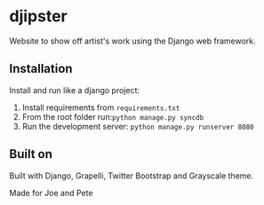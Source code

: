 djipster
========

Website to show off artist's work using the Django web framework.

Installation
--------------

Install and run like a django project:

1. Install requirements from `requirements.txt`
2. From the root folder run:`python manage.py syncdb`
3. Run the development server: `python manage.py runserver 8080`

Built on
--------------
Built with Django, Grapelli, Twitter Bootstrap and Grayscale theme.

Made for Joe and Pete
